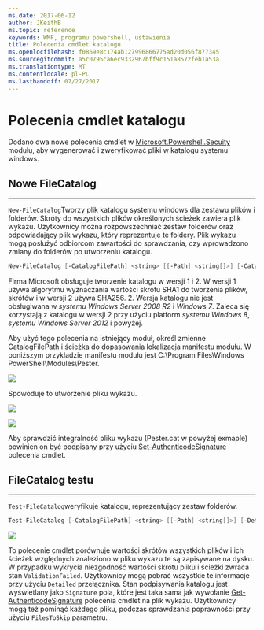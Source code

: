```yaml
---
ms.date: 2017-06-12
author: JKeithB
ms.topic: reference
keywords: WMF, programu powershell, ustawienia
title: Polecenia cmdlet katalogu
ms.openlocfilehash: f0869e8c174ab127996866775ad20d056f877345
ms.sourcegitcommit: a5c0795ca6ec9332967bff9c151a8572feb1a53a
ms.translationtype: MT
ms.contentlocale: pl-PL
ms.lasthandoff: 07/27/2017
---
```

# <a name="catalog-cmdlets"></a>Polecenia cmdlet katalogu  

Dodano dwa nowe polecenia cmdlet w [Microsoft.Powershell.Secuity](https://technet.microsoft.com/en-us/library/hh847877.aspx) modułu, aby wygenerować i zweryfikować pliki w katalogu systemu windows.  

## <a name="new-filecatalog"></a>Nowe FileCatalog 
--------------------------------

`New-FileCatalog`Tworzy plik katalogu systemu windows dla zestawu plików i folderów. Skróty do wszystkich plików określonych ścieżek zawiera plik wykazu. Użytkownicy można rozpowszechniać zestaw folderów oraz odpowiadający plik wykazu, który reprezentuje te foldery. Plik wykazu mogą posłużyć odbiorcom zawartości do sprawdzania, czy wprowadzono zmiany do folderów po utworzeniu katalogu.    

```powershell
New-FileCatalog [-CatalogFilePath] <string> [[-Path] <string[]>] [-CatalogVersion <int>] [-WhatIf] [-Confirm] [<CommonParameters>]
```
Firma Microsoft obsługuje tworzenie katalogu w wersji 1 i 2. W wersji 1 używa algorytmu wyznaczania wartości skrótu SHA1 do tworzenia plików, skrótów i w wersji 2 używa SHA256. 2. Wersja katalogu nie jest obsługiwana w *systemu Windows Server 2008 R2* i *Windows 7*. Zaleca się korzystają z katalogu w wersji 2 przy użyciu platform *systemu Windows 8*, *systemu Windows Server 2012* i powyżej.  

Aby użyć tego polecenia na istniejący moduł, określ zmienne CatalogFilePath i ścieżka do dopasowania lokalizacja manifestu modułu. W poniższym przykładzie manifestu modułu jest C:\Program Files\Windows PowerShell\Modules\Pester. 

![](../images/NewFileCatalog.jpg)

Spowoduje to utworzenie pliku wykazu. 

![](../images/CatalogFile1.jpg)  

![](../images/CatalogFile2.jpg) 

Aby sprawdzić integralność pliku wykazu (Pester.cat w powyżej exmaple) powinien on być podpisany przy użyciu [Set-AuthenticodeSignature](https://technet.microsoft.com/library/hh849819.aspx) polecenia cmdlet.   


## <a name="test-filecatalog"></a>FileCatalog testu 
--------------------------------

`Test-FileCatalog`weryfikuje katalogu, reprezentujący zestaw folderów. 

```powershell
Test-FileCatalog [-CatalogFilePath] <string> [[-Path] <string[]>] [-Detailed] [-FilesToSkip <string[]>] [-WhatIf] [-Confirm] [<CommonParameters>]
```

![](../images/TestFileCatalog.jpg)

To polecenie cmdlet porównuje wartości skrótów wszystkich plików i ich ścieżek względnych znaleziono w pliku wykazu te są zapisywane na dysku. W przypadku wykrycia niezgodność wartości skrótu pliku i ścieżki zwraca stan `ValidationFailed`. Użytkownicy mogą pobrać wszystkie te informacje przy użyciu `Detailed` przełącznika. Stan podpisywania katalogu jest wyświetlany jako `Signature` pola, które jest taka sama jak wywołanie [Get-AuthenticodeSignature](https://technet.microsoft.com/en-us/library/hh849805.aspx) polecenia cmdlet na plik wykazu. Użytkownicy mogą też pominąć każdego pliku, podczas sprawdzania poprawności przy użyciu `FilesToSkip` parametru. 

